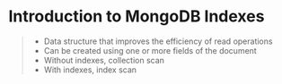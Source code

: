 # Introduction to MongoDB Indexes

> - Data structure that improves the efficiency of read operations
> - Can be created using one or more fields of the document
> - Without indexes, collection scan
> - With indexes, index scan
